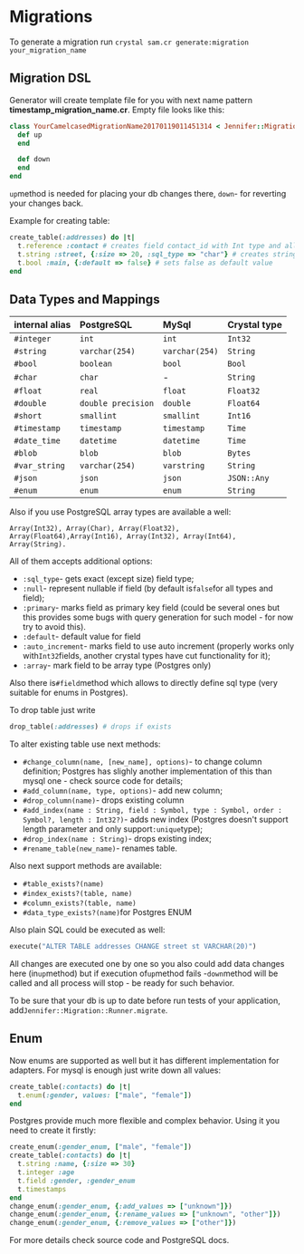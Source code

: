 # Migrations

To generate a migration run `crystal sam.cr generate:migration your_migration_name`

## Migration DSL

Generator will create template file for you with next name pattern **timestamp\_migration\_name.cr**. Empty file looks like this:

```ruby
class YourCamelcasedMigrationName20170119011451314 < Jennifer::Migration::Base
  def up
  end

  def down
  end
end
```

`up`method is needed for placing your db changes there, `down`- for reverting your changes back.

Example for creating table:

```ruby
create_table(:addresses) do |t|
  t.reference :contact # creates field contact_id with Int type and allows null values
  t.string :street, {:size => 20, :sql_type => "char"} # creates string field with CHAR(20) db type
  t.bool :main, {:default => false} # sets false as default value
end
```

## Data Types and Mappings

| internal alias | PostgreSQL | MySql | Crystal type |
| :--- | :--- | :--- | :--- |
| `#integer` | `int` | `int` | `Int32` |
| `#string` | `varchar(254)` | `varchar(254)` | `String` |
| `#bool` | `boolean` | `bool` | `Bool` |
| `#char` | `char` | - | `String` |
| `#float` | `real` | `float` | `Float32` |
| `#double` | `double precision` | `double` | `Float64` |
| `#short` | `smallint` | `smallint` | `Int16` |
| `#timestamp` | `timestamp` | `timestamp` | `Time` |
| `#date_time` | `datetime` | `datetime` | `Time` |
| `#blob` | `blob` | `blob` | `Bytes` |
| `#var_string` | `varchar(254)` | `varstring` | `String` |
| `#json` | `json` | `json` | `JSON::Any` |
| `#enum` | `enum` | `enum` | `String` |

Also if you use PostgreSQL array types are available a well:

```text
Array(Int32), Array(Char), Array(Float32), Array(Float64),Array(Int16), Array(Int32), Array(Int64), Array(String).
```

All of them accepts additional options:

* `:sql_type`- gets exact \(except size\) field type;
* `:null`- represent nullable if field \(by default is`false`for all types and field\);
* `:primary`- marks field as primary key field \(could be several ones but this provides some bugs with query generation for such model - for now try to avoid this\).
* `:default`- default value for field
* `:auto_increment`- marks field to use auto increment \(properly works only with`Int32`fields, another crystal types have cut functionality for it\);
* `:array`- mark field to be array type \(Postgres only\)

Also there is`#field`method which allows to directly define sql type \(very suitable for enums in Postgres\).

To drop table just write

```ruby
drop_table(:addresses) # drops if exists
```

To alter existing table use next methods:

* `#change_column(name, [new_name], options)`- to change column definition; Postgres has slighly another implementation of this than mysql one - check source code for details;
* `#add_column(name, type, options)`- add new column;
* `#drop_column(name)`- drops existing column
* `#add_index(name : String, field : Symbol, type : Symbol, order : Symbol?, length : Int32?)`- adds new index \(Postgres doesn't support length parameter and only support`:unique`type\);
* `#drop_index(name : String)`- drops existing index;
* `#rename_table(new_name)`- renames table.

Also next support methods are available:

* `#table_exists?(name)`
* `#index_exists?(table, name)`
* `#column_exists?(table, name)`
* `#data_type_exists?(name)`for Postgres ENUM

Also plain SQL could be executed as well:

```ruby
execute("ALTER TABLE addresses CHANGE street st VARCHAR(20)")
```

All changes are executed one by one so you also could add data changes here \(in`up`method\) but if execution of`up`method fails -`down`method will be called and all process will stop - be ready for such behavior.

To be sure that your db is up to date before run tests of your application, add`Jennifer::Migration::Runner.migrate`.

## Enum

Now enums are supported as well but it has different implementation for adapters. For mysql is enough just write down all values:

```ruby
create_table(:contacts) do |t|
  t.enum(:gender, values: ["male", "female"])
end
```

Postgres provide much more flexible and complex behavior. Using it you need to create it firstly:

```ruby
create_enum(:gender_enum, ["male", "female"])
create_table(:contacts) do |t|
  t.string :name, {:size => 30}
  t.integer :age
  t.field :gender, :gender_enum
  t.timestamps
end
change_enum(:gender_enum, {:add_values => ["unknown"]})
change_enum(:gender_enum, {:rename_values => ["unknown", "other"]})
change_enum(:gender_enum, {:remove_values => ["other"]})
```

For more details check source code and PostgreSQL docs.

